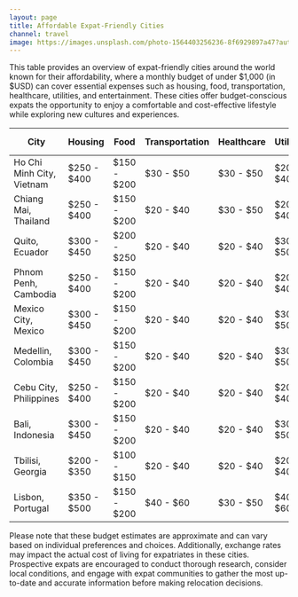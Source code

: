```yaml
---
layout: page
title: Affordable Expat-Friendly Cities
channel: travel
image: https://images.unsplash.com/photo-1564403256236-8f6929897a47?auto=format&fit=crop&q=80&w=1951&ixlib=rb-4.0.3&ixid=M3wxMjA3fDB8MHxwaG90by1wYWdlfHx8fGVufDB8fHx8fA%3D%3D
---
```


This table provides an overview of expat-friendly cities around the world known for their affordability, where a monthly budget of under $1,000 (in $USD) can cover essential expenses such as housing, food, transportation, healthcare, utilities, and entertainment. These cities offer budget-conscious expats the opportunity to enjoy a comfortable and cost-effective lifestyle while exploring new cultures and experiences.

| City                | Housing       | Food          | Transportation | Healthcare   | Utilities    | Entertainment & Other | Total          |
|---------------------|---------------|---------------|----------------|--------------|--------------|-----------------------|----------------|
| Ho Chi Minh City, Vietnam | $250 - $400  | $150 - $200  | $30 - $50      | $30 - $50    | $20 - $40    | $120 - $150           | $600 - $800    |
| Chiang Mai, Thailand | $250 - $400  | $150 - $200  | $20 - $40      | $30 - $50    | $20 - $40    | $330 - $280           | $800 - $1,000  |
| Quito, Ecuador      | $300 - $450  | $200 - $250  | $20 - $40      | $20 - $40    | $30 - $50    | $230 - $240           | $800 - $1,000  |
| Phnom Penh, Cambodia | $250 - $400  | $150 - $200  | $20 - $40      | $20 - $40    | $20 - $40    | $240 - $280           | $700 - $900    |
| Mexico City, Mexico | $300 - $450  | $150 - $200  | $20 - $40      | $20 - $40    | $30 - $50    | $280 - $330           | $800 - $1,000  |
| Medellin, Colombia  | $300 - $450  | $150 - $200  | $20 - $40      | $20 - $40    | $30 - $50    | $280 - $330           | $800 - $1,000  |
| Cebu City, Philippines | $250 - $400  | $150 - $200  | $20 - $40      | $20 - $40    | $20 - $40    | $320 - $360           | $800 - $1,000  |
| Bali, Indonesia     | $300 - $450  | $150 - $200  | $20 - $40      | $20 - $40    | $30 - $50    | $280 - $330           | $800 - $1,000  |
| Tbilisi, Georgia    | $200 - $350  | $100 - $150  | $20 - $40      | $20 - $40    | $20 - $40    | $220 - $280           | $600 - $800    |
| Lisbon, Portugal    | $350 - $500  | $150 - $200  | $40 - $60      | $30 - $50    | $40 - $60    | $290 - $340           | $900 - $1,100  |

Please note that these budget estimates are approximate and can vary based on individual preferences and choices. Additionally, exchange rates may impact the actual cost of living for expatriates in these cities. Prospective expats are encouraged to conduct thorough research, consider local conditions, and engage with expat communities to gather the most up-to-date and accurate information before making relocation decisions.
